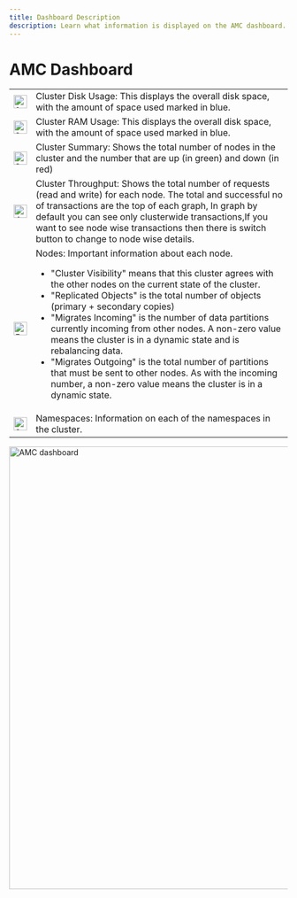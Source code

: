```yaml
---
title: Dashboard Description
description: Learn what information is displayed on the AMC dashboard.
---
```


# AMC Dashboard

<table border="0">
	<tr>
		<td>
			<img src="/docs/amc/assets/images/1.png" alt="1" width="24" style="max-width: none">
		</td>
		<td>
		Cluster Disk Usage:  This displays the overall disk space, with the amount of space used marked in blue.
		</td>
	</tr>
	<tr>
		<td>
			<img src="/docs/amc/assets/images/2.png" alt="2" width="24" style="max-width: none"> 
		</td>
		<td>
			Cluster RAM Usage: This displays the overall disk space, with the amount of space used marked in blue.
		</td>
	</tr>
	<tr>
		<td>
			<img src="/docs/amc/assets/images/3.png" alt="3" width="24" style="max-width: none"> 
		</td>
		<td>
			Cluster Summary: Shows the total number of nodes in the cluster and the number that are up (in green) and down (in red)
		</td>
	</tr>
	<tr>
		<td>
			<img src="/docs/amc/assets/images/4.png" alt="4" width="24" style="max-width: none"> 
		</td>
		<td>
			Cluster Throughput: Shows the total number of requests (read and write) for each node. The total and successful no of transactions are the top of each graph, In graph by default you can see only clusterwide transactions,If you want to see node wise transactions then there is switch button to change to node wise details.
		</td>
	</tr>
	<tr>
		<td>
			<img src="/docs/amc/assets/images/5.png" alt="5" width="24" style="max-width: none">
		</td>
		<td>
Nodes: Important information about each node. 
<ul>
<li> "Cluster Visibility" means that this cluster agrees with the other nodes on the current state of the cluster. 
<li> "Replicated Objects" is the total number of objects (primary + secondary copies) 
<li> "Migrates Incoming" is the number of data partitions currently incoming from other nodes. A non-zero value means the cluster is in a dynamic state and is rebalancing data.
<li> "Migrates Outgoing" is the total number of partitions that must be sent to other nodes. As with the incoming number, a non-zero value means the cluster is in a dynamic state.
</ul>
		</td>
	</tr>
	<tr>
		<td>
			<img src="/docs/amc/assets/images/6.png" alt="6" width="24" style="max-width: none"> 
		</td>
		<td>
			Namespaces: Information on each of the namespaces in the cluster.
		</td>
	</tr>
</table>

<img src="/docs/amc/assets/images/C_description_dashboard.png" alt="AMC dashboard" width="800">


